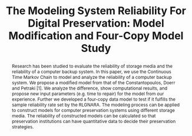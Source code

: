 ---
abstract: Research has been studied to evaluate the reliability of storage media and
  the reliability of a computer backup system. In this paper, we use the Continuous
  Time Markov Chain to model and analyze the reliability of a computer backup system.
  We propose a modified model from that of the Constantopoulos, Doerr and Petraki
  [1]. We analyze the difference, show computational results, and propose new input
  parameters (e.g. time to repair) for the model from our experience. Further we developed
  a four-copy data model to test if it fulfills the sample reliability rate set by
  the RLGNARA. The modeling process can be applied to construct models for computer
  preservation systems using different storage media. The reliability of constructed
  models can be calculated so that preservation institutions can have quantitative
  data to decide their preservation strategies.
creators:
- Yan Han
- Chi Pak Chan
date: null
document_url: https://services.phaidra.univie.ac.at/api/object/o:294180/download
grand_parent: iPRES
institutions: []
keywords:
- london
landing_page_url: https://phaidra.univie.ac.at/o:294180
language: eng
layout: publication
license: CC BY-SA 3.0 AT
notes_url: null
parent: iPRES 2008
publication_type: paper
size: 93247
slides_url: null
source_name: iPRES
stream_url: null
title: 'The Modeling System Reliability For Digital Preservation: Model Modification
  and Four-Copy Model Study'
year: 2008
---